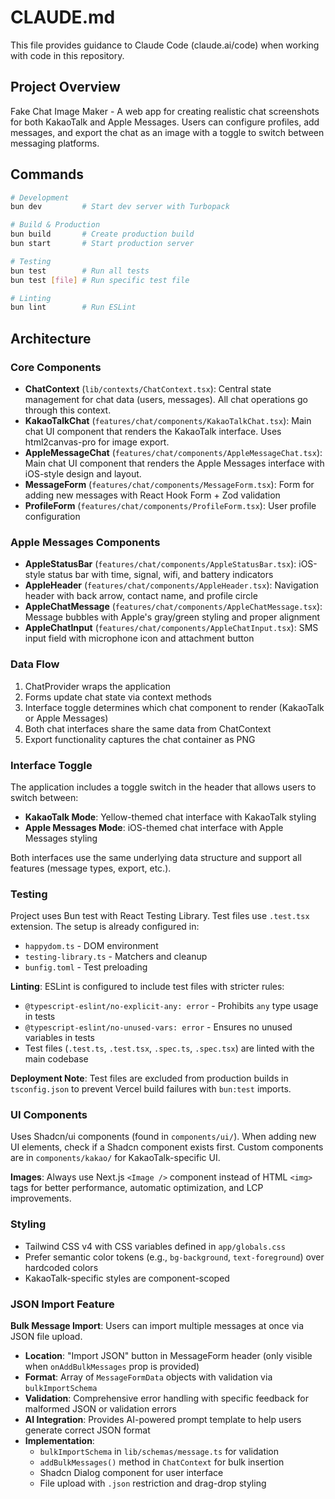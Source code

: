 # CLAUDE.md

This file provides guidance to Claude Code (claude.ai/code) when working with code in this repository.

## Project Overview

Fake Chat Image Maker - A web app for creating realistic chat screenshots for both KakaoTalk and Apple Messages. Users can configure profiles, add messages, and export the chat as an image with a toggle to switch between messaging platforms.

## Commands

```bash
# Development
bun dev         # Start dev server with Turbopack

# Build & Production
bun build       # Create production build
bun start       # Start production server

# Testing
bun test        # Run all tests
bun test [file] # Run specific test file

# Linting
bun lint        # Run ESLint
```

## Architecture

### Core Components

- **ChatContext** (`lib/contexts/ChatContext.tsx`): Central state management for chat data (users, messages). All chat operations go through this context.
- **KakaoTalkChat** (`features/chat/components/KakaoTalkChat.tsx`): Main chat UI component that renders the KakaoTalk interface. Uses html2canvas-pro for image export.
- **AppleMessageChat** (`features/chat/components/AppleMessageChat.tsx`): Main chat UI component that renders the Apple Messages interface with iOS-style design and layout.
- **MessageForm** (`features/chat/components/MessageForm.tsx`): Form for adding new messages with React Hook Form + Zod validation
- **ProfileForm** (`features/chat/components/ProfileForm.tsx`): User profile configuration

### Apple Messages Components

- **AppleStatusBar** (`features/chat/components/AppleStatusBar.tsx`): iOS-style status bar with time, signal, wifi, and battery indicators
- **AppleHeader** (`features/chat/components/AppleHeader.tsx`): Navigation header with back arrow, contact name, and profile circle
- **AppleChatMessage** (`features/chat/components/AppleChatMessage.tsx`): Message bubbles with Apple's gray/green styling and proper alignment
- **AppleChatInput** (`features/chat/components/AppleChatInput.tsx`): SMS input field with microphone icon and attachment button

### Data Flow

1. ChatProvider wraps the application
2. Forms update chat state via context methods
3. Interface toggle determines which chat component to render (KakaoTalk or Apple Messages)
4. Both chat interfaces share the same data from ChatContext
5. Export functionality captures the chat container as PNG

### Interface Toggle

The application includes a toggle switch in the header that allows users to switch between:
- **KakaoTalk Mode**: Yellow-themed chat interface with KakaoTalk styling
- **Apple Messages Mode**: iOS-themed chat interface with Apple Messages styling

Both interfaces use the same underlying data structure and support all features (message types, export, etc.).

### Testing

Project uses Bun test with React Testing Library. Test files use `.test.tsx` extension. The setup is already configured in:

- `happydom.ts` - DOM environment
- `testing-library.ts` - Matchers and cleanup
- `bunfig.toml` - Test preloading

**Linting**: ESLint is configured to include test files with stricter rules:

- `@typescript-eslint/no-explicit-any: error` - Prohibits `any` type usage in tests
- `@typescript-eslint/no-unused-vars: error` - Ensures no unused variables in tests
- Test files (`.test.ts`, `.test.tsx`, `.spec.ts`, `.spec.tsx`) are linted with the main codebase

**Deployment Note**: Test files are excluded from production builds in `tsconfig.json` to prevent Vercel build failures with `bun:test` imports.

### UI Components

Uses Shadcn/ui components (found in `components/ui/`). When adding new UI elements, check if a Shadcn component exists first. Custom components are in `components/kakao/` for KakaoTalk-specific UI.

**Images**: Always use Next.js `<Image />` component instead of HTML `<img>` tags for better performance, automatic optimization, and LCP improvements.

### Styling

- Tailwind CSS v4 with CSS variables defined in `app/globals.css`
- Prefer semantic color tokens (e.g., `bg-background`, `text-foreground`) over hardcoded colors
- KakaoTalk-specific styles are component-scoped

### JSON Import Feature

**Bulk Message Import**: Users can import multiple messages at once via JSON file upload.

- **Location**: "Import JSON" button in MessageForm header (only visible when `onAddBulkMessages` prop is provided)
- **Format**: Array of `MessageFormData` objects with validation via `bulkImportSchema`
- **Validation**: Comprehensive error handling with specific feedback for malformed JSON or validation errors
- **AI Integration**: Provides AI-powered prompt template to help users generate correct JSON format
- **Implementation**:
  - `bulkImportSchema` in `lib/schemas/message.ts` for validation
  - `addBulkMessages()` method in `ChatContext` for bulk insertion
  - Shadcn Dialog component for user interface
  - File upload with `.json` restriction and drag-drop styling

